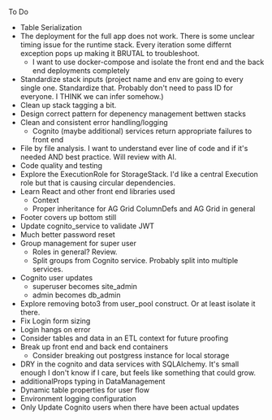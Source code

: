To Do

-   Table Serialization
-   The deployment for the full app does not work. There is some unclear timing issue for the runtime stack. Every iteration some differnt exception pops up making it BRUTAL to troubleshoot.
    -   I want to use docker-compose and isolate the front end and the back end deployments completely
-   Standardize stack inputs (project name and env are going to every single one. Standardize that. Probably don't need to pass ID for everyone. I THINK we can infer somehow.)
-   Clean up stack tagging a bit.
-   Design correct pattern for depenency management bettwen stacks
-   Clean and consistent error handling/logging
    -   Cognito (maybe additional) services return appropriate failures to front end
-   File by file analysis. I want to understand ever line of code and if it's needed AND best practice. Will review with AI.
-   Code quality and testing
-   Explore the ExecutionRole for StorageStack. I'd like a central Execution role but that is causing circular dependencies.
-   Learn React and other front end libraries used
    -   Context
    -   Proper inheritance for AG Grid ColumnDefs and AG Grid in general
-   Footer covers up bottom still
-   Update cognito_service to validate JWT
-   Much better password reset
-   Group management for super user
    -   Roles in general? Review.
    -   Split groups from Cognito service. Probably split into multiple services.
-   Cognito user updates
    -   superuser becomes site_admin
    -   admin becomes db_admin
-   Explore removing boto3 from user_pool construct. Or at least isolate it there.
-   Fix Login form sizing
-   Login hangs on error
-   Consider tables and data in an ETL context for future proofing
-   Break up front end and back end containers
    -   Consider breaking out postgress instance for local storage
-   DRY in the cognito and data services with SQLAlchemy. It's small enough I don't know if I care, but feels like something that could grow.
-   additionalProps typing in DataManagement
-   Dynamic table properties for user flow
-   Environment logging configuration
-   Only Update Cognito users when there have been actual updates
